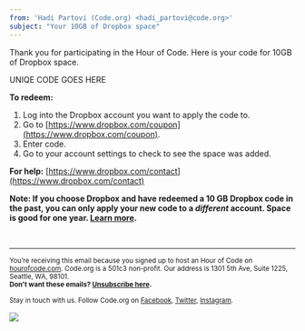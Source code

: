 ```yaml
---
from: 'Hadi Partovi (Code.org) <hadi_partovi@code.org>'
subject: "Your 10GB of Dropbox space"
---
```

Thank you for participating in the Hour of Code. Here is your code for 10GB of Dropbox space.
 
UNIQE CODE GOES HERE
 
**To redeem:**

1. Log into the Dropbox account you want to apply the code to.   
2. Go to [https://www.dropbox.com/coupon](https://www.dropbox.com/coupon).
3. Enter code.
4. Go to your account settings to check to see the space was added.

**For help:** [https://www.dropbox.com/contact](https://www.dropbox.com/contact)

**Note: If you choose Dropbox and have redeemed a 10 GB Dropbox code in the past, you can only apply your new code to a *different* account. Space is good for one year. [Learn more](https://www.dropbox.com/en/help/333).** 


<br/>
<hr/>

<p><small>You’re receiving this email because you signed up to host an Hour of Code on <a href="https://hourofcode.com/">hourofcode.com</a>. Code.org is a 501c3 non-profit. Our address is 1301 5th Ave, Suite 1225, Seattle, WA, 98101.</small> <br />
<small><strong>Don't want these emails? <a href="<%= unsubscribe_link %>">Unsubscribe here</a>.</strong></small></p>
<p><small>Stay in touch with us. Follow Code.org on
<a href="https://www.facebook.com/Code.org">Facebook</a>, <a href="https://twitter.com/codeorg">Twitter</a>, <a href="https://instagram.com/codeorg">Instagram</a>.
</small></p>

![](<%= tracking_pixel %>)
